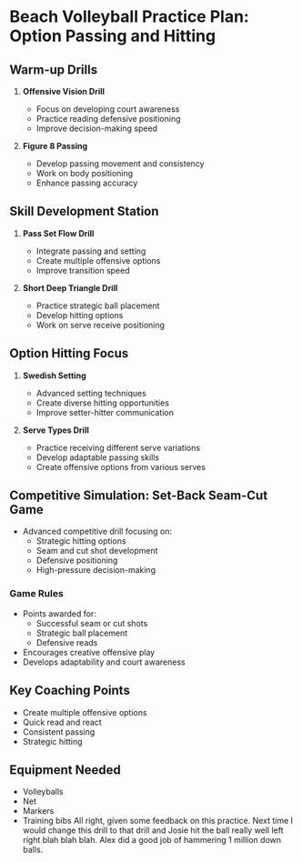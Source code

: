 # Beach Volleyball Practice Plan: Option Passing and Hitting

## Warm-up Drills
1. **Offensive Vision Drill**
   - Focus on developing court awareness
   - Practice reading defensive positioning
   - Improve decision-making speed

2. **Figure 8 Passing**
   - Develop passing movement and consistency
   - Work on body positioning
   - Enhance passing accuracy

## Skill Development Station
1. **Pass Set Flow Drill**
   - Integrate passing and setting
   - Create multiple offensive options
   - Improve transition speed

2. **Short Deep Triangle Drill**
   - Practice strategic ball placement
   - Develop hitting options
   - Work on serve receive positioning

## Option Hitting Focus
1. **Swedish Setting**
   - Advanced setting techniques
   - Create diverse hitting opportunities
   - Improve setter-hitter communication

2. **Serve Types Drill**
   - Practice receiving different serve variations
   - Develop adaptable passing skills
   - Create offensive options from various serves

## Competitive Simulation: Set-Back Seam-Cut Game
- Advanced competitive drill focusing on:
  * Strategic hitting options
  * Seam and cut shot development
  * Defensive positioning
  * High-pressure decision-making

### Game Rules
- Points awarded for:
  * Successful seam or cut shots
  * Strategic ball placement
  * Defensive reads
- Encourages creative offensive play
- Develops adaptability and court awareness

## Key Coaching Points
- Create multiple offensive options
- Quick read and react
- Consistent passing
- Strategic hitting

## Equipment Needed
- Volleyballs
- Net
- Markers
- Training bibs
All right, given some feedback on this practice. Next time I would change this drill to that drill and Josie hit the ball really well left right blah blah blah. Alex did a good job of hammering 1 million down balls.
